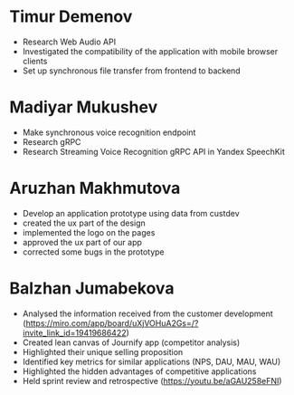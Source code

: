 # Timur Demenov
* Research Web Audio API
* Investigated the compatibility of the application with mobile browser clients
* Set up synchronous file transfer from frontend to backend
# Madiyar Mukushev
* Make synchronous voice recognition endpoint
* Research gRPC
* Research Streaming Voice Recognition gRPC API in Yandex SpeechKit
# Aruzhan Makhmutova
* Develop an application prototype using data from custdev
* created the ux part of the design
* implemented the logo on the pages
* approved the ux part of our app
* corrected some bugs in the prototype
# Balzhan Jumabekova
* Analysed the information received from the customer development (https://miro.com/app/board/uXjVOHuA2Gs=/?invite_link_id=19419686422)
* Created lean canvas of Journify app (competitor analysis)
* Highlighted their unique selling proposition
* Identified key metrics for similar applications (NPS, DAU, MAU, WAU)
* Highlighted the hidden advantages of competitive applications
* Held sprint review and retrospective (https://youtu.be/aGAU258eFNI)

